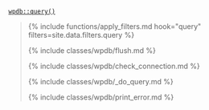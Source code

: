 <p><code><a href="https://developer.wordpress.org/reference/classes/wpdb/query/">wpdb::query()</a></code></p>

<blockquote>

{% include functions/apply_filters.md hook="query" filters=site.data.filters.query %}

{% include classes/wpdb/flush.md %}

{% include classes/wpdb/check_connection.md %}

{% include classes/wpdb/_do_query.md %}

{% include classes/wpdb/print_error.md %}

</blockquote>